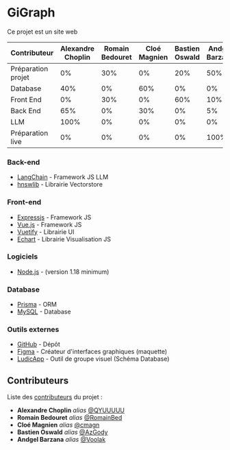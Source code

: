 # GiGraph

Ce projet est un site web

| Contributeur      | Alexandre Choplin     | Romain Bedouret       | Cloé Magnien          | Bastien Oswald        | Andgel Barzana        |
| ----------------- | --------------------- | --------------------- | --------------------- | --------------------- | --------------------- |
| Préparation projet| 0%                    | 30%                   | 0%                    | 20%                   | 50%                   |
| Database          | 40%                   | 0%                    | 60%                   | 0%                    | 0%                    |
| Front End         | 0%                    | 30%                   | 0%                    | 60%                   | 10%                   |
| Back End          | 65%                   | 0%                    | 30%                   | 0%                    | 5%                    |
| LLM               | 100%                  | 0%                    | 0%                    | 0%                    | 0%                    |
| Préparation live  | 0%                    | 0%                    | 0%                    | 0%                    | 100%                  |

### Back-end
* [LangChain](https://github.com/hwchase17/langchainjs) - Framework JS LLM
* [hnswlib](https://js.langchain.com/docs/modules/indexes/vector_stores/integrations/hnswlib) - Librairie Vectorstore
### Front-end
* [Expressjs](https://expressjs.com) - Framework JS
* [Vue.js](https://vuejs.org) - Framework JS
* [Vuetify](https://vuetifyjs.com) - Librairie UI
* [Echart](https://echarts.apache.org) - Librairie Visualisation JS
### Logiciels
* [Node.js](https://nodejs.org) - (version 1.18 minimum)
### Database
* [Prisma](https://www.prisma.io) - ORM
* [MySQL](https://www.mysql.com) - Database
### Outils externes
* [GitHub](https://github.com/Voolak/GiGraph) - Dépôt
* [Figma](https://www.figma.com) - Créateur d'interfaces graphiques (maquette)
* [LudicApp](https://lucid.app) - Outil de groupe visuel (Schéma Database)

## Contributeurs
Liste des [contributeurs](https://github.com/Voolak/GiGraph/contributors) du projet :
* **Alexandre Choplin** _alias_ [@QYUUUUU](https://github.com/QYUUUUU)
* **Romain Bedouret** _alias_ [@RomainBed](https://github.com/RomainBed)
* **Cloé Magnien** _alias_ [@cmagn](https://github.com/cmagn)
* **Bastien Oswald** _alias_ [@AzGody](https://github.com/AzGody)
* **Andgel Barzana** _alias_ [@Voolak](https://github.com/Voolak)
